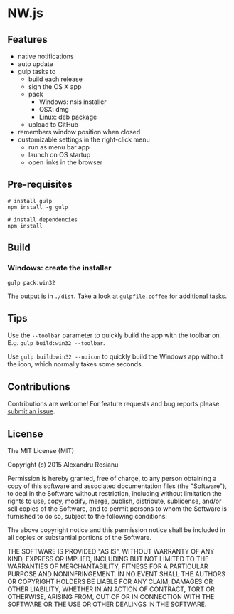 # NW.js
## Features

* native notifications
* auto update
* gulp tasks to
  * build each release
  * sign the OS X app
  * pack
    * Windows: nsis installer
    * OSX: dmg
    * Linux: deb package
  * upload to GitHub
* remembers window position when closed
* customizable settings in the right-click menu
  * run as menu bar app
  * launch on OS startup
  * open links in the browser



## Pre-requisites

    # install gulp
    npm install -g gulp

    # install dependencies
    npm install

## Build

### Windows: create the installer

    gulp pack:win32

The output is in `./dist`. Take a look at `gulpfile.coffee` for additional tasks.

## Tips

Use the `--toolbar` parameter to quickly build the app with the toolbar on. E.g. `gulp build:win32 --toolbar`.

Use `gulp build:win32 --noicon` to quickly build the Windows app without the icon, which normally takes some seconds.

## Contributions

Contributions are welcome! For feature requests and bug reports please [submit an issue](https://github.com/Aluxian/nwjs-starter/issues).

## License

The MIT License (MIT)

Copyright (c) 2015 Alexandru Rosianu

Permission is hereby granted, free of charge, to any person obtaining a copy
of this software and associated documentation files (the "Software"), to deal
in the Software without restriction, including without limitation the rights
to use, copy, modify, merge, publish, distribute, sublicense, and/or sell
copies of the Software, and to permit persons to whom the Software is
furnished to do so, subject to the following conditions:

The above copyright notice and this permission notice shall be included in all
copies or substantial portions of the Software.

THE SOFTWARE IS PROVIDED "AS IS", WITHOUT WARRANTY OF ANY KIND, EXPRESS OR
IMPLIED, INCLUDING BUT NOT LIMITED TO THE WARRANTIES OF MERCHANTABILITY,
FITNESS FOR A PARTICULAR PURPOSE AND NONINFRINGEMENT. IN NO EVENT SHALL THE
AUTHORS OR COPYRIGHT HOLDERS BE LIABLE FOR ANY CLAIM, DAMAGES OR OTHER
LIABILITY, WHETHER IN AN ACTION OF CONTRACT, TORT OR OTHERWISE, ARISING FROM,
OUT OF OR IN CONNECTION WITH THE SOFTWARE OR THE USE OR OTHER DEALINGS IN THE
SOFTWARE.
